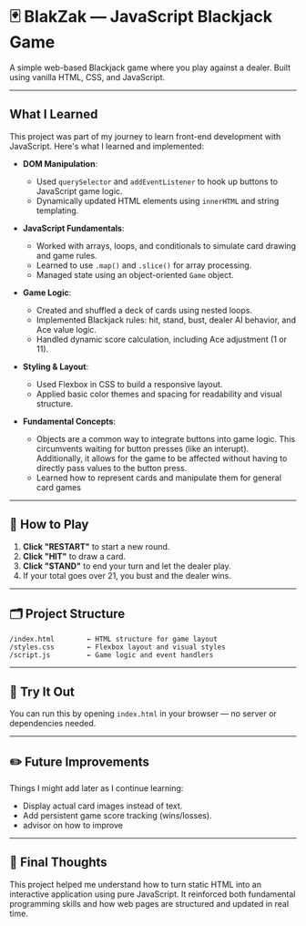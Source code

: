 # 🃏 BlakZak — JavaScript Blackjack Game

A simple web-based Blackjack game where you play against a dealer. Built using vanilla HTML, CSS, and JavaScript.

---

## What I Learned

This project was part of my journey to learn front-end development with JavaScript. Here's what I learned and implemented:

- **DOM Manipulation**:
  - Used `querySelector` and `addEventListener` to hook up buttons to JavaScript game logic.
  - Dynamically updated HTML elements using `innerHTML` and string templating.

- **JavaScript Fundamentals**:
  - Worked with arrays, loops, and conditionals to simulate card drawing and game rules.
  - Learned to use `.map()` and `.slice()` for array processing.
  - Managed state using an object-oriented `Game` object.

- **Game Logic**:
  - Created and shuffled a deck of cards using nested loops.
  - Implemented Blackjack rules: hit, stand, bust, dealer AI behavior, and Ace value logic.
  - Handled dynamic score calculation, including Ace adjustment (1 or 11).

- **Styling & Layout**:
  - Used Flexbox in CSS to build a responsive layout.
  - Applied basic color themes and spacing for readability and visual structure.

- **Fundamental Concepts**:
  - Objects are a common way to integrate buttons into game logic. This circumvents waiting for button presses (like an interupt). Additionally, it allows for the game to be affected without having to directly pass values to the button press.
  - Learned how to represent cards and manipulate them for general card games
---

## 🧩 How to Play

1. **Click "RESTART"** to start a new round.
2. **Click "HIT"** to draw a card.
3. **Click "STAND"** to end your turn and let the dealer play.
4. If your total goes over 21, you bust and the dealer wins.

---

## 🗂️ Project Structure

```
/index.html        ← HTML structure for game layout  
/styles.css        ← Flexbox layout and visual styles  
/script.js         ← Game logic and event handlers  
```

---

## 🚀 Try It Out

You can run this by opening `index.html` in your browser — no server or dependencies needed.

---

## ✏️ Future Improvements

Things I might add later as I continue learning:

- Display actual card images instead of text.
- Add persistent game score tracking (wins/losses).
- advisor on how to improve

---

## 🧠 Final Thoughts

This project helped me understand how to turn static HTML into an interactive application using pure JavaScript. It reinforced both fundamental programming skills and how web pages are structured and updated in real time.
